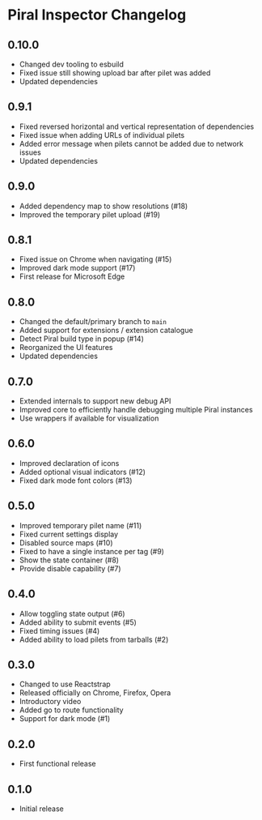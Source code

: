 # Piral Inspector Changelog

## 0.10.0

- Changed dev tooling to esbuild
- Fixed issue still showing upload bar after pilet was added
- Updated dependencies

## 0.9.1

- Fixed reversed horizontal and vertical representation of dependencies
- Fixed issue when adding URLs of individual pilets
- Added error message when pilets cannot be added due to network issues
- Updated dependencies

## 0.9.0

- Added dependency map to show resolutions (#18)
- Improved the temporary pilet upload (#19)

## 0.8.1

- Fixed issue on Chrome when navigating (#15)
- Improved dark mode support (#17)
- First release for Microsoft Edge

## 0.8.0

- Changed the default/primary branch to `main`
- Added support for extensions / extension catalogue
- Detect Piral build type in popup (#14)
- Reorganized the UI features
- Updated dependencies

## 0.7.0

- Extended internals to support new debug API
- Improved core to efficiently handle debugging multiple Piral instances
- Use wrappers if available for visualization

## 0.6.0

- Improved declaration of icons
- Added optional visual indicators (#12)
- Fixed dark mode font colors (#13)

## 0.5.0

- Improved temporary pilet name (#11)
- Fixed current settings display
- Disabled source maps (#10)
- Fixed to have a single instance per tag (#9)
- Show the state container (#8)
- Provide disable capability (#7)

## 0.4.0

- Allow toggling state output (#6)
- Added ability to submit events (#5)
- Fixed timing issues (#4)
- Added ability to load pilets from tarballs (#2)

## 0.3.0

- Changed to use Reactstrap
- Released officially on Chrome, Firefox, Opera
- Introductory video
- Added go to route functionality
- Support for dark mode (#1)

## 0.2.0

- First functional release

## 0.1.0

- Initial release
